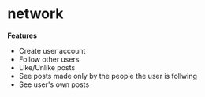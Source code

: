 # network

**Features**
* Create user account
* Follow other users
* Like/Unlike posts
* See posts made only by the people the user is follwing
* See user's own posts
